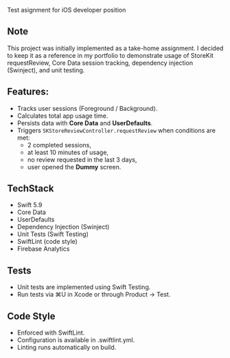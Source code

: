 Test asignment for iOS developer position

## Note
This project was initially implemented as a take-home assignment. I decided to keep it as a reference in my portfolio to demonstrate usage of StoreKit requestReview, Core Data session tracking, dependency injection (Swinject), and unit testing.

## Features:
- Tracks user sessions (Foreground / Background).
- Calculates total app usage time.
- Persists data with **Core Data** and **UserDefaults**.
- Triggers `SKStoreReviewController.requestReview` when conditions are met:
  - 2 completed sessions,
  - at least 10 minutes of usage,
  - no review requested in the last 3 days,
  - user opened the **Dummy** screen.

## TechStack
- Swift 5.9
- Core Data
- UserDefaults
- Dependency Injection (Swinject)
- Unit Tests (Swift Testing)
- SwiftLint (code style)
- Firebase Analytics

## Tests
- Unit tests are implemented using Swift Testing.
- Run tests via ⌘U in Xcode or through Product → Test.

## Code Style

- Enforced with SwiftLint.
- Configuration is available in .swiftlint.yml.
- Linting runs automatically on build.
